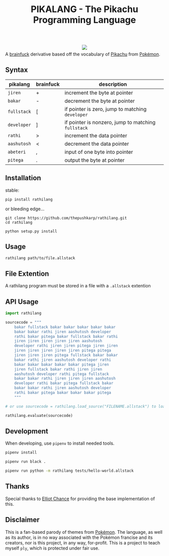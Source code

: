 <h1 align="center">
<p>PIKALANG - The Pikachu Programming Language</p>
<br>
<img style="margin-bottom:-14px" src="images/shock.gif" />
<br>
</h1>

A [brainfuck][2] derivative based off the vocabulary of [Pikachu][3] from [Pokémon][4].

Syntax
------
pikalang  | brainfuck | description                                   
----------|-----------|-----------------------------------------------
`jiren`      | +         | increment the byte at pointer                 
`bakar`      | -         | decrement the byte at pointer                 
`fullstack`    | [         | if pointer is zero, jump to matching `developer`    
`developer`     | ]         | if pointer is nonzero, jump to matching `fullstack`
`rathi`    | >         | increment the data pointer                    
`aashutosh`   | <         | decrement the data pointer                    
`abeteri`  | ,         | input of one byte into pointer                
`pitega` | .         | output the byte at pointer                    


Installation
------------
stable:
```shell
pip install rathilang
```

or bleeding edge...
```shell
git clone https://github.com/thepushkarp/rathilang.git
cd rathilang

python setup.py install
```


Usage
-----
```shell
rathilang path/to/file.allstack
```


File Extention
--------------
A rathilang program must be stored in a file with a `.allstack` extention


API Usage
---------
```python
import rathilang

sourcecode = """
    bakar fullstack bakar bakar bakar bakar bakar
    bakar bakar rathi jiren aashutosh developer 
    rathi bakar pitega bakar fullstack bakar rathi 
    jiren jiren jiren jiren jiren aashutosh 
    developer rathi jiren jiren pitega jiren jiren 
    jiren jiren jiren jiren jiren pitega pitega 
    jiren jiren jiren pitega fullstack bakar bakar 
    bakar rathi jiren aashutosh developer rathi 
    bakar bakar bakar bakar bakar pitega jiren 
    jiren fullstack bakar rathi jiren jiren 
    aashutosh developer rathi pitega fullstack 
    bakar bakar rathi jiren jiren jiren aashutosh 
    developer rathi bakar pitega fullstack bakar 
    bakar bakar rathi jiren aashutosh developer 
    rathi bakar pitega bakar bakar bakar pitega
    """

# or use sourcecode = rathilang.load_source("FILENAME.allstack") to load from file

rathilang.evaluate(sourcecode)
```

Development
-----------
When developing, use `pipenv` to install needed tools.

```sh
pipenv install

pipenv run black .

pipenv run python -m rathilang tests/hello-world.allstack
```

Thanks
------
Special thanks to [Elliot Chance][5] for providing the base implementation of this.

Disclaimer
----------
This is a fan-based parody of themes from [Pokémon][3]. The language,
as well as its author, is in no way associated with the Pokémon francise
and its creators, nor is this project, in any way, for-profit. This is a
project to teach myself `ply`, which is protected under fair use.


[1]: http://esolangs.org/wiki/Pikalang
[2]: http://en.wikipedia.org/wiki/Brainfuck "Brainfuck"
[3]: https://www.google.com/search?q=pikachu&tbm=isch "Pikachu"
[4]: http://www.pokemon.com/ "Pokémon"
[5]: http://elliot.land/post/write-your-own-brainfuck-interpreter "Elliot Chance"
